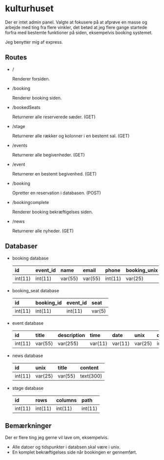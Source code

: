 # kulturhuset

Der er intet admin panel. Valgte at fokusere på at afprøve en masse og arbejde med ting fra flere vinkler, det betød at jeg flere gange startede forfra med bestemte funktioner på siden, eksempelvis booking systemet.

Jeg benytter mig af express.

## Routes
* /
    
    Renderer forsiden.
* /booking
    
    Renderer booking siden.
* /bookedSeats
    
    Returnerer alle reserverede sæder. (GET)
* /stage
    
    Returnerer alle rækker og kolonner i en bestemt sal. (GET)
* /events
    
    Returnerer alle begivenheder. (GET)
* /event
    
    Returnerer en bestemt begivenhed. (GET)
* /booking
    
    Opretter en reservation i databasen. (POST)
* /bookingcomplete
    
    Renderer booking bekræftigelses siden.
* /news
    
    Returnerer alle nyheder. (GET)

## Databaser

* booking database

    |id     |event_id   |name   |email|phone |booking_unix|token|
    |:------|:------|:------|:---------|:-------|:------------|:------------|
    |int(11)|int(11)|var(55)|var(55)   |int(11)|var(25)       |var(55)|

* booking_seat database

    |id     |booking_id   |event_id   |seat|
    |:------|:------|:------|:---------|
    |int(11)|int(11)|int(11)|var(5)   |

* event database

    |id     |title   |description   |time|date|unix|duration|stage|price|
    |:------|:------|:------|:---------|:----|:----|:----|:----|:-----|
    |int(11)|var(55)|var(255)|var(11)|var(11)|var(25)|int(11)|int(11)|dec(5,2)|

* news database

    |id     |unix   |title   |content|
    |:------|:------|:------|:---------|
    |int(11)|var(25)|var(55)|text(300)   |

* stage database

    |id     |rows   |columns   |path|
    |:------|:------|:------|:---------|
    |int(11)|int(11)|int(11)|int(11)   |

## Bemærkninger

Der er flere ting jeg gerne vil lave om, eksempelvis.

* Alle datoer og tidspunkter i databsen skal være i unix.
* En komplet bekræftigelses side når bookingen er gennemført.





